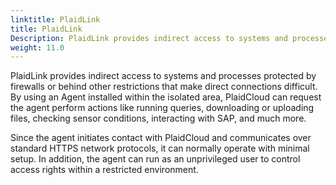 ```yaml
---
linktitle: PlaidLink
title: PlaidLink
Description: PlaidLink provides indirect access to systems and processes protected by firewalls or behind other restrictions that make direct connections difficult. By using an Agent installed within the isolated area, PlaidCloud can request the agent perform actions like running queries, downloading or uploading files, checking sensor conditions, interacting with SAP, and much more.
weight: 11.0
---
```


PlaidLink provides indirect access to systems and processes protected by firewalls or behind other restrictions that make direct connections difficult.
By using an Agent installed within the isolated area, PlaidCloud can request the agent perform actions like running queries, downloading or uploading files, 
checking sensor conditions, interacting with SAP, and much more.

Since the agent initiates contact with PlaidCloud and communicates over standard HTTPS network protocols, it can normally operate with minimal setup.  In addition,
the agent can run as an unprivileged user to control access rights within a restricted environment.